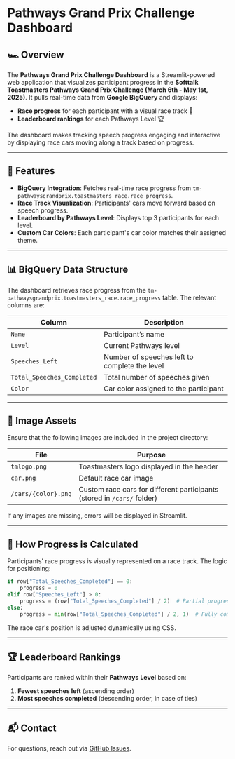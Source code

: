 # Pathways Grand Prix Challenge Dashboard

## 🏎️ Overview
The **Pathways Grand Prix Challenge Dashboard** is a Streamlit-powered web application that visualizes participant progress in the **Softtalk Toastmasters Pathways Grand Prix Challenge (March 6th - May 1st, 2025)**. It pulls real-time data from **Google BigQuery** and displays:

- **Race progress** for each participant with a visual race track 🏁
- **Leaderboard rankings** for each Pathways Level 🏆

The dashboard makes tracking speech progress engaging and interactive by displaying race cars moving along a track based on progress.

---

## 🚀 Features
- **BigQuery Integration**: Fetches real-time race progress from `tm-pathwaysgrandprix.toastmasters_race.race_progress`.
- **Race Track Visualization**: Participants' cars move forward based on speech progress.
- **Leaderboard by Pathways Level**: Displays top 3 participants for each level.
- **Custom Car Colors**: Each participant's car color matches their assigned theme.

---

## 📊 BigQuery Data Structure
The dashboard retrieves race progress from the `tm-pathwaysgrandprix.toastmasters_race.race_progress` table. The relevant columns are:

| Column | Description |
|--------|-------------|
| `Name` | Participant’s name |
| `Level` | Current Pathways level |
| `Speeches_Left` | Number of speeches left to complete the level |
| `Total_Speeches_Completed` | Total number of speeches given |
| `Color` | Car color assigned to the participant |

---

## 🎨 Image Assets
Ensure that the following images are included in the project directory:

| File | Purpose |
|------|---------|
| `tmlogo.png` | Toastmasters logo displayed in the header |
| `car.png` | Default race car image |
| `/cars/{color}.png` | Custom race cars for different participants (stored in `/cars/` folder) |

If any images are missing, errors will be displayed in Streamlit.

---

## 🏁 How Progress is Calculated
Participants' race progress is visually represented on a race track. The logic for positioning:

```python
if row["Total_Speeches_Completed"] == 0:
    progress = 0
elif row["Speeches_Left"] > 0:
    progress = (row["Total_Speeches_Completed"] / 2)  # Partial progress before completing a level
else:
    progress = min(row["Total_Speeches_Completed"] / 2, 1)  # Fully completed level
```
The race car's position is adjusted dynamically using CSS.

---

## 🏆 Leaderboard Rankings
Participants are ranked within their **Pathways Level** based on:
1. **Fewest speeches left** (ascending order)
2. **Most speeches completed** (descending order, in case of ties)

---

## 📬 Contact
For questions, reach out via [GitHub Issues](https://github.com/lkbbad/TMPathwaysGrandPrix/issues).

